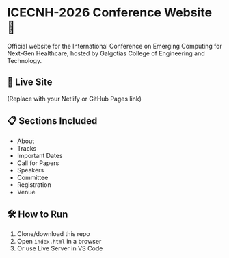 
# ICECNH-2026 Conference Website 🌿

Official website for the International Conference on Emerging Computing for Next-Gen Healthcare, hosted by Galgotias College of Engineering and Technology.

## 🔗 Live Site
(Replace with your Netlify or GitHub Pages link)

## 📋 Sections Included
- About
- Tracks
- Important Dates
- Call for Papers
- Speakers
- Committee
- Registration
- Venue

## 🛠 How to Run
1. Clone/download this repo
2. Open `index.html` in a browser
3. Or use Live Server in VS Code
